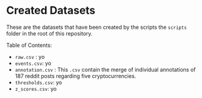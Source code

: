 # Created Datasets

These are the datasets that have been created by the scripts the `scripts` folder in the root of this repository.

Table of Contents:
- `raw.csv` : yo 
- `events.csv`: yo    
- `annotation.csv` : This `.csv` contain the merge of individual annotations of 187 reddit posts regarding five cryptocurrencies.
- `thresholds.csv`: yo
- `z_scores.csv`: yo